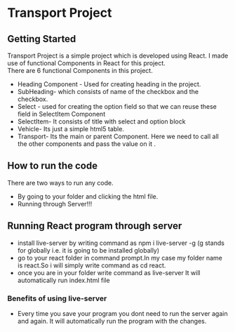 # Transport Project
## Getting Started
Transport Project is a simple project which is developed using React. I made use of functional Components in React for this project. 
<br/>
There are 6 functional Components in this project.
* Heading Component -  Used for creating heading in the project.
* SubHeading- which consists of name of the checkbox and the checkbox.
* Select - used for creating the option field so that we can reuse these field in SelectItem Component
* SelectItem- It consists of title with select and option block
* Vehicle- Its just a simple html5 table.
* Transport- Its the main or parent Component. Here we need to call all the other components and pass the value on it . 
## How to run the code
There are two ways to run any code.
* By going to your folder and clicking the html file.
* Running through Server!!!
## Running React program through server
* install live-server by writing command as 
npm i live-server -g
(g stands for globally i.e. it is going to be installed globally)
* go to your react folder in command prompt.In my case my folder name is react.So i will simply write command as
cd react.
* once you are in your folder write command as 
live-server 
It will automatically run index.html file

### Benefits of using live-server
* Every time you save your program you dont need to run the server again and again.
It will automatically run the program with the changes.


